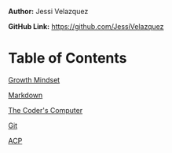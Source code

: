 **Author:** Jessi Velazquez

**GitHub Link:** https://github.com/JessiVelazquez

# Table of Contents

[Growth Mindset](growthmindset.md)

[Markdown](markdown.md)

[The Coder's Computer](CodersComputer.md)

[Git](git.md)

[ACP](ACP.md)